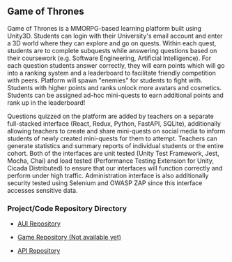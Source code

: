 ## Game of Thrones

Game of Thrones is a MMORPG-based learning platform built using Unity3D. Students can login with their University's email account and enter a 3D world where they can explore and go on quests. Within each quest, students are to complete subquests while answering questions based on their coursework (e.g. Software Engineering, Artificial Intelligence). For each question students answer correctly, they will earn points which will go into a ranking system and a leaderboard to facilitate friendly competition with peers. Platform will spawn "enemies" for students to fight with. Students with higher points and ranks unlock more avatars and cosmetics. Students can be assigned ad-hoc mini-quests to earn additional points and rank up in the leaderboard! 

Questions quizzed on the platform are added by teachers on a separate full-stacked interface (React, Redux, Python, FastAPI, SQLite), additionally allowing teachers to create and share mini-quests on social media to inform students of newly created mini-quests for them to attempt. Teachers can generate statistics and summary reports of individual students or the entire cohort. Both of the interfaces are unit tested (Unity Test Framework, Jest, Mocha, Chai) and load tested (Performance Testing Extension for Unity, Cicada Distributed) to ensure that our interfaces will function correctly and perform under high traffic. Administration interface is also additionally security tested using Selenium and OWASP ZAP since this interface accesses sensitive data.

### Project/Code Repository Directory

- [AUI Repository](https://github.com/ernestang98/ssad-aui)

- [Game Repository (Not available yet)](https://github.com/ernestang98/ssad-aui)

- [API Repository](https://github.com/ernestang98/ssad-api)
